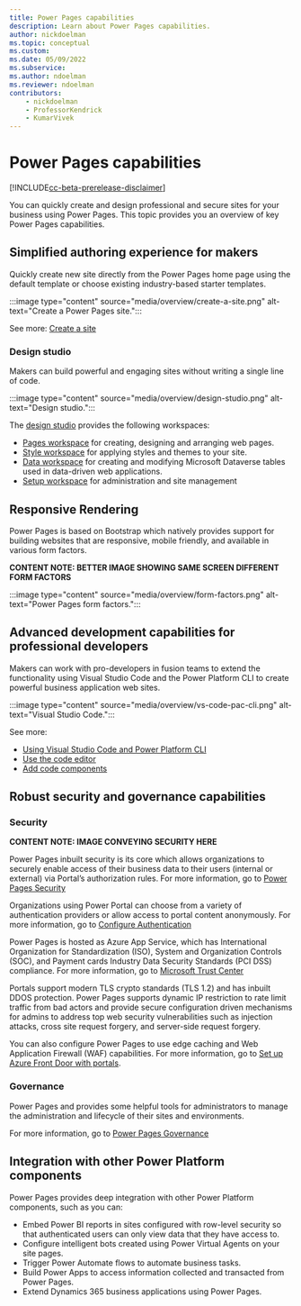 ```yaml
---
title: Power Pages capabilities
description: Learn about Power Pages capabilities.
author: nickdoelman
ms.topic: conceptual
ms.custom: 
ms.date: 05/09/2022
ms.subservice:
ms.author: ndoelman
ms.reviewer: ndoelman
contributors:
    - nickdoelman
    - ProfessorKendrick
    - KumarVivek
---
```


# Power Pages capabilities

[!INCLUDE[cc-beta-prerelease-disclaimer](includes/cc-beta-prerelease-disclaimer.md)]

You can quickly create and design professional and secure sites for your business using Power Pages. This topic provides you an overview of key Power Pages capabilities. 

## Simplified authoring experience for makers

Quickly create new site directly from the Power Pages home page using the default template or choose existing industry-based starter templates.

:::image type="content" source="media/overview/create-a-site.png" alt-text="Create a Power Pages site.":::

See more: [Create a site](/getting-started/create-manage.md)

### Design studio

Makers can build powerful and engaging sites without writing a single line of code.

:::image type="content" source="media/overview/design-studio.png" alt-text="Design studio.":::

The [design studio](/getting-started/use-design-studio.md) provides the following workspaces:

- [Pages workspace](/getting-started/first-page.md) for creating, designing and arranging web pages.
- [Style workspace](/getting-started/style-site.md) for applying styles and themes to your site.
- [Data workspace](/getting-started/use-data-workspace.md) for creating and modifying Microsoft Dataverse tables used in data-driven web applications.
- [Setup workspace](/configure/setup-workspace.md) for administration and site management

## Responsive Rendering

Power Pages is based on Bootstrap which natively provides support for building websites that are responsive, mobile friendly, and available in various form factors.

<!--image-->
**CONTENT NOTE:  BETTER IMAGE SHOWING SAME SCREEN DIFFERENT FORM FACTORS**

:::image type="content" source="media/overview/form-factors.png" alt-text="Power Pages form factors.":::

## Advanced development capabilities for professional developers 

Makers can work with pro-developers in fusion teams to extend the functionality using Visual Studio Code and the Power Platform CLI to create powerful business application web sites.

:::image type="content" source="media/overview/vs-code-pac-cli.png" alt-text="Visual Studio Code.":::

See more: 
- [Using Visual Studio Code and Power Platform CLI](configure/cli-tutorial.md)
- [Use the code editor](getting-started/code-editor.md)
- [Add code components](configure/component-framework.md)

## Robust security and governance capabilities

### Security

<!--image-->
**CONTENT NOTE: IMAGE CONVEYING SECURITY HERE**

Power Pages inbuilt security is its core which allows organizations to securely enable access of their business data to their users (internal or external) via Portal’s authorization rules. For more information, go to [Power Pages Security](./security/power-pages-security.md)

Organizations using Power Portal can choose from a variety of authentication providers or allow access to portal content anonymously. For more information, go to [Configure Authentication](/security/configure-portal-authentication.md)

Power Pages is hosted as Azure App Service, which has International Organization for Standardization (ISO), System and Organization Controls (SOC), and Payment cards Industry Data Security Standards (PCI DSS) compliance. For more information, go to [Microsoft Trust Center](https://www.microsoft.com/trust-center/product-overview)

Portals support modern TLS crypto standards (TLS 1.2) and has inbuilt DDOS protection. Power Pages supports dynamic IP restriction to rate limit traffic from bad actors and provide secure configuration driven mechanisms for admins to address top web security vulnerabilities such as injection attacks, cross site request forgery, and server-side request forgery.

You can also configure Power Pages to use edge caching and Web Application Firewall (WAF) capabilities.  For more information, go to [Set up Azure Front Door with portals](/power-apps/maker/portals/azure-front-door).

### Governance

Power Pages and provides some helpful tools for administrators to manage the administration and lifecycle of their sites and environments.

For more information, go to [Power Pages Governance](../admin/coe-portals.md)

## Integration with other Power Platform components

Power Pages provides deep integration with other Power Platform components, such as you can:
- Embed Power BI reports in sites configured with row-level security so that authenticated users can only view data that they have access to.
- Configure intelligent bots created using Power Virtual Agents on your site pages.
- Trigger Power Automate flows to automate business tasks.
- Build Power Apps to access information collected and transacted from Power Pages.
- Extend Dynamics 365 business applications using Power Pages.